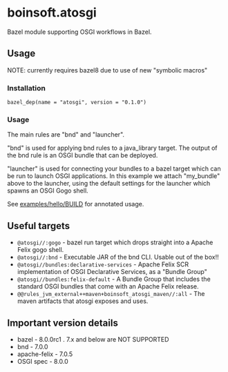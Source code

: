 # boinsoft.atosgi

Bazel module supporting OSGI workflows in Bazel.

## Usage

NOTE: currently requires bazel8 due to use of new "symbolic macros"

### Installation

    bazel_dep(name = "atosgi", version = "0.1.0")

### Usage

The main rules are "bnd" and "launcher".

"bnd" is used for applying bnd rules to a java\_library
target. The output of the bnd rule is an OSGI bundle that can be deployed.

"launcher" is used for connecting your bundles to a bazel target
which can be run to launch OSGI applications. In this example
we attach "my\_bundle" above to the launcher, using the default
settings for the launcher which spawns an OSGI Gogo shell.

See [examples/hello/BUILD](examples/hello/BUILD) for annotated usage.

## Useful targets

- `@atosgi//:gogo` - bazel run target which drops straight into a Apache Felix gogo shell.
- `@atosgi//:bnd` - Executable JAR of the bnd CLI. Usable out of the box\!\!
- `@atosgi//bundles:declarative-services` - Apache Felix SCR implementation of OSGI Declarative Services, as a "Bundle Group"
- `@atosgi//bundles:felix-default` - A Bundle Group that includes the standard OSGI bundles that come with an Apache Felix release.
- `@@rules_jvm_external++maven+boinsoft_atosgi_maven//:all` - The maven artifacts that atosgi exposes and uses.

## Important version details

- bazel        - 8.0.0rc1 . 7.x and below are NOT SUPPORTED
- bnd          - 7.0.0
- apache-felix - 7.0.5
- OSGI spec    - 8.0.0
